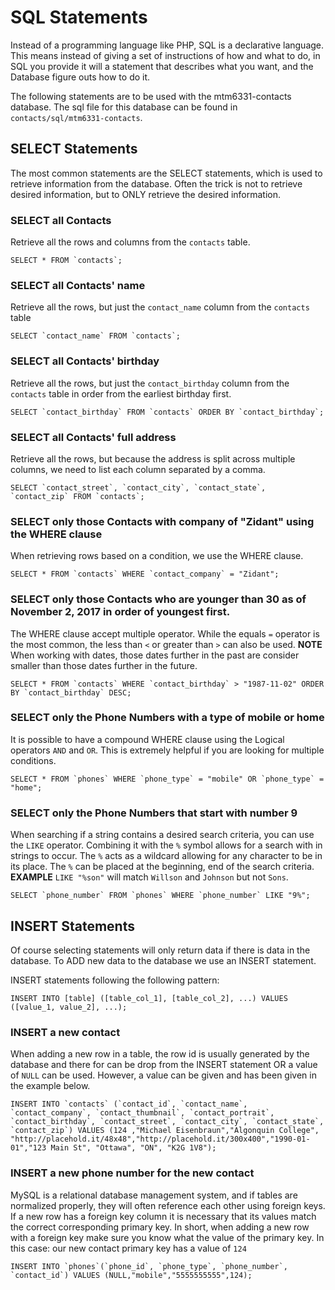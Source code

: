 # SQL Statements
Instead of a programming language like PHP, SQL is a declarative language. This means instead of giving a set of instructions of how and what to do, in SQL you provide it will a statement that describes what you want, and the Database figure outs how to do it.

The following statements are to be used with the mtm6331-contacts database. The sql file for this database can be found in `contacts/sql/mtm6331-contacts`.

## SELECT Statements
The most common statements are the SELECT statements, which is used to retrieve information from the database. Often the trick is not to retrieve desired information, but to ONLY retrieve the desired information.

### SELECT all Contacts
Retrieve all the rows and columns from the `contacts` table.

```
SELECT * FROM `contacts`;
```

### SELECT all Contacts' name
Retrieve all the rows, but just the `contact_name` column from the `contacts` table

```
SELECT `contact_name` FROM `contacts`;
```

### SELECT all Contacts' birthday
Retrieve all the rows, but just the `contact_birthday` column from the `contacts` table in order from the earliest birthday first.

```
SELECT `contact_birthday` FROM `contacts` ORDER BY `contact_birthday`;
```

### SELECT all Contacts' full address
Retrieve all the rows, but because the address is split across multiple columns, we need to list each column separated by a comma.

```
SELECT `contact_street`, `contact_city`, `contact_state`, `contact_zip` FROM `contacts`;
```
### SELECT only those Contacts with company of "Zidant" using the WHERE clause
When retrieving rows based on a condition, we use the WHERE clause.

```
SELECT * FROM `contacts` WHERE `contact_company` = "Zidant";
```

### SELECT only those Contacts who are younger than 30 as of November 2, 2017 in order of youngest first.
The WHERE clause accept multiple operator. While the equals `=` operator is the most common, the less than `<` or greater than `>` can also be used. **NOTE** When working with dates, those dates further in the past are consider smaller than those dates further in the future.

```
SELECT * FROM `contacts` WHERE `contact_birthday` > "1987-11-02" ORDER BY `contact_birthday` DESC;
```

### SELECT only the Phone Numbers with a type of mobile or home
It is possible to have a compound WHERE clause using the Logical operators `AND` and `OR`. This is extremely helpful if you are looking for multiple conditions.

```
SELECT * FROM `phones` WHERE `phone_type` = "mobile" OR `phone_type` = "home";
```

### SELECT only the Phone Numbers that start with number 9
When searching if a string contains a desired search criteria, you can use the `LIKE` operator. Combining it with the `%` symbol allows for a search with in strings to occur. The `%` acts as a wildcard allowing for any character to be in its place. The `%` can be placed at the beginning, end of the search criteria. **EXAMPLE** `LIKE "%son"` will match `Willson` and `Johnson` but not `Sons`.

```
SELECT `phone_number` FROM `phones` WHERE `phone_number` LIKE "9%";
```

## INSERT Statements
Of course selecting statements will only return data if there is data in the database. To ADD new data to the database we use an INSERT statement.

INSERT statements following the following pattern:

```
INSERT INTO [table] ([table_col_1], [table_col_2], ...) VALUES ([value_1, value_2], ...);
```

### INSERT a new contact
When adding a new row in a table, the row id is usually generated by the database and there for can be drop from the INSERT statement OR a value of `NULL` can be used. However, a value can be given and has been given in the example below.

```
INSERT INTO `contacts` (`contact_id`, `contact_name`, `contact_company`, `contact_thumbnail`, `contact_portrait`, `contact_birthday`, `contact_street`, `contact_city`, `contact_state`, `contact_zip`) VALUES (124 ,"Michael Eisenbraun","Algonquin College", "http://placehold.it/48x48","http://placehold.it/300x400","1990-01-01","123 Main St", "Ottawa", "ON", "K2G 1V8");
```

### INSERT a new phone number for the new contact
MySQL is a relational database management system, and if tables are normalized properly, they will often reference each other using foreign keys. If a new row has a foreign key column it is necessary that its values match the correct corresponding primary key. In short, when adding a new row with a foreign key make sure you know what the value of the primary key. In this case: our new contact primary key has a value of `124`

```
INSERT INTO `phones`(`phone_id`, `phone_type`, `phone_number`, `contact_id`) VALUES (NULL,"mobile","5555555555",124);
```
